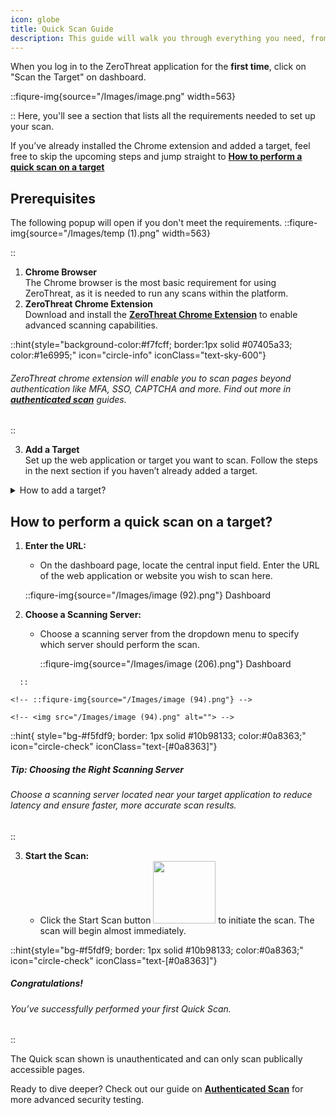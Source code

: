 ```yaml
---
icon: globe
title: Quick Scan Guide
description: This guide will walk you through everything you need, from prerequisites to completing your first Quick Scan. With just a few simple steps, you can initiate a scan on your target and access actionable security insights within minutes. 
---
```


When you log in to the ZeroThreat application for the **first time**, click on "Scan the Target" on dashboard.

::fiqure-img{source="/Images/image.png" width=563}

<!-- <img src="/Images/image.png" alt="" width="563"> -->

::
Here, you'll see a section that lists all the requirements needed to set up your scan.

If you’ve already installed the Chrome extension and added a target, feel free to skip the upcoming steps and jump straight to [**How to perform a quick scan on a target**](publish-your-docs.md#how-to-perform-a-quick-scan-on-a-target 'mention')

## Prerequisites

The following popup will open if you don't meet the requirements.
::fiqure-img{source="/Images/temp (1).png" width=563}


::

  1. **Chrome Browser**\
    The Chrome browser is the most basic requirement for using ZeroThreat, as it is needed to run any scans within the platform.
  2. **ZeroThreat Chrome Extension** \
    Download and install the [**ZeroThreat Chrome Extension**](https://chromewebstore.google.com/detail/zerothreat-ai-recorder-%E2%80%93/lbmlepiehnodofkkgiamklfhioejnnml)  to enable advanced scanning capabilities.

::hint{style="background-color:#f7fcff; border:1px solid #07405a33; color:#1e6995;" icon="circle-info" iconClass="text-sky-600"}

<!-- bgStyle="bg-slate-50 rounded-md border border-blue-200 text-blue-500 font-zt_regular text-justify" icon="circle-info" -->

<icon ></icon>

###### ZeroThreat chrome extension will enable you to scan pages beyond authentication like MFA, SSO, CAPTCHA and more. Find out more in [**authenticated scan**](authenticated-scan 'mention') guides.

::

3. **Add a Target**\
   Set up the web application or target you want to scan. Follow the steps in the next section if you haven’t already added a target.

<details>

<summary>How to add a target?</summary>

1. **Click on the Add new target button**<img src="/Images/image (91).png" alt="" data-size="original" style="display:inline"> in the Web Scans requirement popup.

::fiqure-img{source="/Images/image (86).png"}

 <!-- <img src="/Images/image (86).png" alt="" data-size="original"> -->

::

2. **Add a Target:**
   - Enter the URL of the web application or website you want to add as a **target** in the provided input field.
3. **Choose a Scanning Server:**
   - Choose a **scanning server** from the drop-down menu to specify which server will scan this target.
4. **Choose an Organization name:**
   - Choose an organization name from your created organizations, this is where the target and its scan results will be stored. Click on **Save.**

Next make any quick Target Configurations if you want to before scanning.

::fiqure-img{source="/Images/image (87).png"}
 <!-- <img src="/Images/image (87).png" alt="" data-size="original"> -->
::

Refer [**Target Configuration**](../manage-targets/target-configuration.md 'mention') if you need help in configuring.

</details>

## How to perform a quick scan on a target?&#x20;

1.  **Enter the URL:**&#x20;

    - On the dashboard page, locate the central input field. Enter the URL of the web application or website you wish to scan here.
     
     ::fiqure-img{source="/Images/image (92).png"}
        Dashboard
  <!-- <img src="/Images/image (92).png" alt="" data-size="original" > -->
   
2.  **Choose a Scanning Server:**&#x20;

    - Choose a scanning server from the dropdown menu to specify which server should perform the scan.

      ::fiqure-img{source="/Images/image (206).png"}
        Dashboard
 <!-- <img src="/Images/image (87).png" alt="" data-size="original"> -->
      ::

    <!-- ::fiqure-img{source="/Images/image (94).png"} -->

    <!-- <img src="/Images/image (94).png" alt=""> -->

::hint{ style="bg-#f5fdf9; border: 1px solid #10b98133; color:#0a8363;" icon="circle-check" iconClass="text-[#0a8363]"}

##### **Tip: Choosing the Right Scanning Server**

###### Choose a scanning server located near your target application to reduce latency and ensure faster, more accurate scan results.

::

<!-- <div style="background-color: rgba(59,130,246,.1); color: black; padding: 10px; border-radius: 5px;">
  <i class="fas fa-info-circle" style="color: white; margin-right: 5px;"></i>
  <h4 style="display: inline;">
    <mark style="background-color: yellow; color: blue;">Tip: Choosing the Right Scanning Server</mark>
  </h4>
  <p>
    Choose a scanning server located near your target application to reduce latency and ensure faster, more accurate scan results.
  </p>
</div> -->

3. **Start the Scan:**&#x20;
   - Click the Start Scan button <span><img src="/Images/image (95).png" alt="" data-size="inline" width="100px"></span> to initiate the scan. The scan will begin almost immediately.

::hint{style="bg-#f5fdf9; border: 1px solid #10b98133; color:#0a8363;" icon="circle-check" iconClass="text-[#0a8363]"}

##### **Congratulations!**

###### You’ve successfully performed your first Quick Scan.&#x20;

::

The Quick scan shown is unauthenticated and can only scan publically accessible pages.

Ready to dive deeper? Check out our guide on [**Authenticated Scan**](authenticated-scan 'mention') for more advanced security testing.
